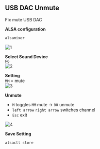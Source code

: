 USB DAC Unmute
---

Fix mute USB DAC  

**ALSA configuration**  
```sh
alsamixer
```
![1](https://github.com/rern/Assets/blob/master/alsamixer/1.png)  

**Select Sound Device**  
`F6`  
![2](https://github.com/rern/Assets/blob/master/alsamixer/2.png)  

**Setting**  
`MM` = mute  
![3](https://github.com/rern/Assets/blob/master/alsamixer/3.png)  

**Unmute**
- `M` toggles `MM` mute -> `00` unmute  
- `left arrow` `right arrow` switches channel  
- `Esc` exit  

![4](https://github.com/rern/Assets/blob/master/alsamixer/4.png)  

**Save Setting**  
```sh
alsactl store
```
